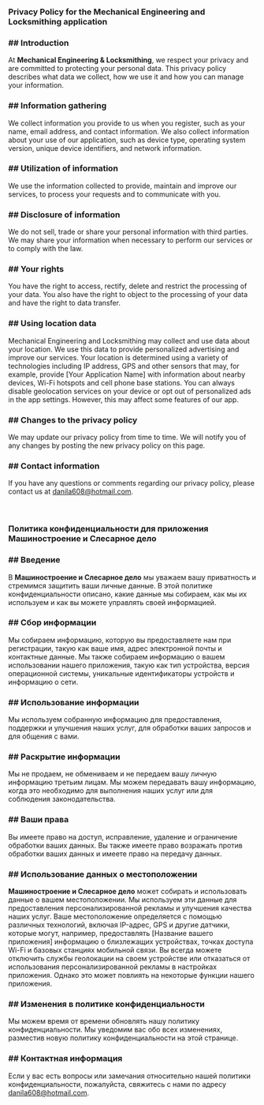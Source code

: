 <h3>Privacy Policy for the <b>Mechanical Engineering and Locksmithing application</b></h3>
<h3>## Introduction</h3>
At <b>Mechanical Engineering & Locksmithing</b>, we respect your privacy and are committed to protecting your personal data. This privacy policy describes what data we collect, how we use it and how you can manage your information.
<h3>## Information gathering</h3>
We collect information you provide to us when you register, such as your name, email address, and contact information. We also collect information about your use of our application, such as device type, operating system version, unique device identifiers, and network information.
<h3>## Utilization of information</h3>
We use the information collected to provide, maintain and improve our services, to process your requests and to communicate with you.
<h3>## Disclosure of information</h3>
We do not sell, trade or share your personal information with third parties. We may share your information when necessary to perform our services or to comply with the law.
<h3>## Your rights</h3>
You have the right to access, rectify, delete and restrict the processing of your data. You also have the right to object to the processing of your data and have the right to data transfer.
<h3>## Using location data</h3>
Mechanical Engineering and Locksmithing may collect and use data about your location. We use this data to provide personalized advertising and improve our services. Your location is determined using a variety of technologies including IP address, GPS and other sensors that may, for example, provide [Your Application Name] with information about nearby devices, Wi-Fi hotspots and cell phone base stations.
You can always disable geolocation services on your device or opt out of personalized ads in the app settings. However, this may affect some features of our app.
<h3>## Changes to the privacy policy</h3>
We may update our privacy policy from time to time. We will notify you of any changes by posting the new privacy policy on this page.
<h3>## Contact information</h3>
If you have any questions or comments regarding our privacy policy, please contact us at <a href="mailto:danila608@hotmail.com">danila608@hotmail.com</a>.
<br><br><br>
<h3>Политика конфиденциальности для приложения <b>Машиностроение и Слесарное дело</b></h3>
<h3>## Введение</h3>
В <b>Машиностроение и Слесарное дело</b> мы уважаем вашу приватность и стремимся защитить ваши личные данные. В этой политике конфиденциальности описано, какие данные мы собираем, как мы их используем и как вы можете управлять своей информацией.
<h3>## Сбор информации</h3>
Мы собираем информацию, которую вы предоставляете нам при регистрации, такую как ваше имя, адрес электронной почты и контактные данные. Мы также собираем информацию о вашем использовании нашего приложения, такую как тип устройства, версия операционной системы, уникальные идентификаторы устройств и информацию о сети.
<h3>## Использование информации</h3>
Мы используем собранную информацию для предоставления, поддержки и улучшения наших услуг, для обработки ваших запросов и для общения с вами.
<h3>## Раскрытие информации</h3>
Мы не продаем, не обмениваем и не передаем вашу личную информацию третьим лицам. Мы можем передавать вашу информацию, когда это необходимо для выполнения наших услуг или для соблюдения законодательства.
<h3>## Ваши права</h3>
Вы имеете право на доступ, исправление, удаление и ограничение обработки ваших данных. Вы также имеете право возражать против обработки ваших данных и имеете право на передачу данных.
<h3>## Использование данных о местоположении</h3>
<b>Машиностроение и Слесарное дело</b> может собирать и использовать данные о вашем местоположении. Мы используем эти данные для предоставления персонализированной рекламы и улучшения качества наших услуг. Ваше местоположение определяется с помощью различных технологий, включая IP-адрес, GPS и другие датчики, которые могут, например, предоставлять [Название вашего приложения] информацию о близлежащих устройствах, точках доступа Wi-Fi и базовых станциях мобильной связи.
Вы всегда можете отключить службы геолокации на своем устройстве или отказаться от использования персонализированной рекламы в настройках приложения. Однако это может повлиять на некоторые функции нашего приложения.
<h3>## Изменения в политике конфиденциальности</h3>
Мы можем время от времени обновлять нашу политику конфиденциальности. Мы уведомим вас обо всех изменениях, разместив новую политику конфиденциальности на этой странице.
<h3>## Контактная информация</h3>
Если у вас есть вопросы или замечания относительно нашей политики конфиденциальности, пожалуйста, свяжитесь с нами по адресу <a href="mailto:danila608@hotmail.com">danila608@hotmail.com</a>.
